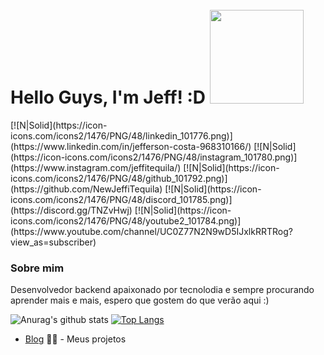 <h1>Hello Guys, I'm Jeff! :D <img style="margin-top:10px;" src="http://pa1.narvii.com/6618/579af2d8df43ca612e38b09a103bcde82b7d92aa_00.gif" width="150px"></h1>
[![N|Solid](https://icon-icons.com/icons2/1476/PNG/48/linkedin_101776.png)](https://www.linkedin.com/in/jefferson-costa-968310166/)
[![N|Solid](https://icon-icons.com/icons2/1476/PNG/48/instagram_101780.png)](https://www.instagram.com/jeffitequila/)
[![N|Solid](https://icon-icons.com/icons2/1476/PNG/48/github_101792.png)](https://github.com/NewJeffiTequila)
[![N|Solid](https://icon-icons.com/icons2/1476/PNG/48/discord_101785.png)](https://discord.gg/TNZvHwj)
[![N|Solid](https://icon-icons.com/icons2/1476/PNG/48/youtube2_101784.png)](https://www.youtube.com/channel/UC0Z77N2N9wD5IJxlkRRTRog?view_as=subscriber)

### Sobre mim 
Desenvolvedor backend apaixonado por tecnolodia e sempre procurando aprender mais e mais, espero que gostem do que verão aqui :)

![Anurag's github stats](https://github-readme-stats.vercel.app/api?username=NewJeffiTequila&count_private=true&show_icons=true&theme=monokai&line_height=33)
[![Top Langs](https://github-readme-stats.vercel.app/api/top-langs/?username=NewJeffiTequila&theme=monokai&langs_count=4)](https://github.com/anuraghazra/github-readme-stats)



- [Blog](newjeffitequila.github.io) ✍🏼 - Meus projetos
